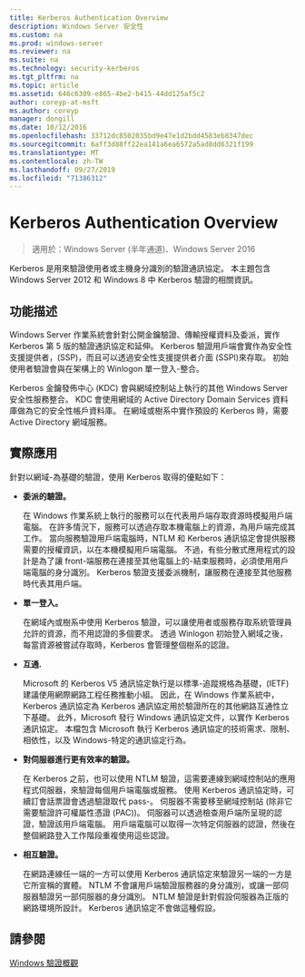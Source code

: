 ```yaml
---
title: Kerberos Authentication Overview
description: Windows Server 安全性
ms.custom: na
ms.prod: windows-server
ms.reviewer: na
ms.suite: na
ms.technology: security-kerberos
ms.tgt_pltfrm: na
ms.topic: article
ms.assetid: 646c6309-e865-4be2-b415-44dd125af5c2
author: coreyp-at-msft
ms.author: coreyp
manager: dongill
ms.date: 10/12/2016
ms.openlocfilehash: 33712dc8502035bd9e47e1d2bdd4583eb8347dec
ms.sourcegitcommit: 6aff3d88ff22ea141a6ea6572a5ad8dd6321f199
ms.translationtype: MT
ms.contentlocale: zh-TW
ms.lasthandoff: 09/27/2019
ms.locfileid: "71386312"
---
```

# <a name="kerberos-authentication-overview"></a>Kerberos Authentication Overview

>適用於：Windows Server (半年通道)、Windows Server 2016

Kerberos 是用來驗證使用者或主機身分識別的驗證通訊協定。 本主題包含 Windows Server 2012 和 Windows 8 中 Kerberos 驗證的相關資訊。

## <a name="BKMK_OVER"></a>功能描述
Windows Server 作業系統會針對公開金鑰驗證、傳輸授權資料及委派，實作 Kerberos 第 5 版的驗證通訊協定和延伸。 Kerberos 驗證用戶端會實作為安全性支援提供者，\(SSP\)，而且可以透過安全性支援提供者介面 \(SSPI\)來存取。 初始使用者驗證會與在架構上的 Winlogon 單一登入\-整合。

Kerberos 金鑰發佈中心 \(KDC\) 會與網域控制站上執行的其他 Windows Server 安全性服務整合。 KDC 會使用網域的 Active Directory Domain Services 資料庫做為它的安全性帳戶資料庫。 在網域或樹系中實作預設的 Kerberos 時，需要 Active Directory 網域服務。

## <a name="kerb_tr_Kerb_Benefits"></a>實際應用
針對以網域\-為基礎的驗證，使用 Kerberos 取得的優點如下：

-   **委派的驗證。**

    在 Windows 作業系統上執行的服務可以在代表用戶端存取資源時模擬用戶端電腦。 在許多情況下，服務可以透過存取本機電腦上的資源，為用戶端完成其工作。 當向服務驗證用戶端電腦時，NTLM 和 Kerberos 通訊協定會提供服務需要的授權資訊，以在本機模擬用戶端電腦。 不過，有些分散式應用程式的設計是為了讓 front\-端服務在連接至其他電腦上的\-結束服務時，必須使用用戶端電腦的身分識別。 Kerberos 驗證支援委派機制，讓服務在連接至其他服務時代表其用戶端。

-   **單一登入。**

    在網域內或樹系中使用 Kerberos 驗證，可以讓使用者或服務存取系統管理員允許的資源，而不用認證的多個要求。 透過 Winlogon 初始登入網域之後，每當資源被嘗試存取時，Kerberos 會管理整個樹系的認證。

-   **互通.**

    Microsoft 的 Kerberos V5 通訊協定執行是以標準\-追蹤規格為基礎，\(IETF\)建議使用網際網路工程任務推動小組。 因此，在 Windows 作業系統中，Kerberos 通訊協定為 Kerberos 通訊協定用於驗證所在的其他網路互通性立下基礎。 此外，Microsoft 發行 Windows 通訊協定文件，以實作 Kerberos 通訊協定。 本檔包含 Microsoft 執行 Kerberos 通訊協定的技術需求、限制、相依性，以及 Windows\-特定的通訊協定行為。

-   **對伺服器進行更有效率的驗證。**

    在 Kerberos 之前，也可以使用 NTLM 驗證，這需要連線到網域控制站的應用程式伺服器，來驗證每個用戶端電腦或服務。 使用 Kerberos 通訊協定時，可續訂會話票證會透過驗證取代 pass\-。 伺服器不需要移至網域控制站 \(除非它需要驗證許可權屬性憑證 \(PAC\)\)。 伺服器可以透過檢查用戶端所呈現的認證，驗證該用戶端電腦。 用戶端電腦可以取得一次特定伺服器的認證，然後在整個網路登入工作階段重複使用這些認證。

-   **相互驗證。**

    在網路連線任一端的一方可以使用 Kerberos 通訊協定來驗證另一端的一方是它所宣稱的實體。 NTLM 不會讓用戶端驗證服務器的身分識別，或讓一部伺服器驗證另一部伺服器的身分識別。 NTLM 驗證是針對假設伺服器為正版的網路環境所設計。 Kerberos 通訊協定不會做這種假設。

## <a name="see-also"></a>請參閱
[Windows 驗證概觀](../windows-authentication/windows-authentication-overview.md)


